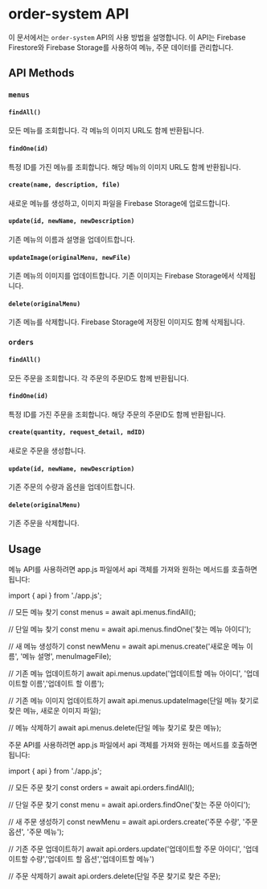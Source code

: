 # order-system API

이 문서에서는 `order-system` API의 사용 방법을 설명합니다. 이 API는 Firebase Firestore와 Firebase Storage를 사용하여 메뉴, 주문 데이터를 관리합니다.

## API Methods

### `menus`

#### `findAll()`

모든 메뉴를 조회합니다. 각 메뉴의 이미지 URL도 함께 반환됩니다.

#### `findOne(id)`

특정 ID를 가진 메뉴를 조회합니다. 해당 메뉴의 이미지 URL도 함께 반환됩니다.

#### `create(name, description, file)`

새로운 메뉴를 생성하고, 이미지 파일을 Firebase Storage에 업로드합니다.

#### `update(id, newName, newDescription)`

기존 메뉴의 이름과 설명을 업데이트합니다.

#### `updateImage(originalMenu, newFile)`

기존 메뉴의 이미지를 업데이트합니다. 기존 이미지는 Firebase Storage에서 삭제됩니다.

#### `delete(originalMenu)`

기존 메뉴를 삭제합니다. Firebase Storage에 저장된 이미지도 함께 삭제됩니다.

### `orders`

#### `findAll()`

모든 주문을 조회합니다. 각 주문의 주문ID도 함께 반환됩니다.

#### `findOne(id)`

특정 ID를 가진 주문을 조회합니다. 해당 주문의 주문ID도 함께 반환됩니다.

#### `create(quantity, request_detail, mdID)`

새로운 주문을 생성합니다.

#### `update(id, newName, newDescription)`

기존 주문의 수량과 옵션을 업데이트합니다.

#### `delete(originalMenu)`

기존 주문을 삭제합니다.

## Usage

메뉴 API를 사용하려면 app.js 파일에서 api 객체를 가져와 원하는 메서드를 호출하면 됩니다:

import { api } from './app.js';

// 모든 메뉴 찾기
const menus = await api.menus.findAll();

// 단일 메뉴 찾기
const menu = await api.menus.findOne('찾는 메뉴 아이디');

// 새 메뉴 생성하기
const newMenu = await api.menus.create('새로운 메뉴 이름', '메뉴 설명', menuImageFile);

// 기존 메뉴 업데이트하기
await api.menus.update('업데이트할 메뉴 아이디', '업데이트할 이름','업데이트 할 이름');

// 기존 메뉴 이미지 업데이트하기
await api.menus.updateImage(단일 메뉴 찾기로 찾은 메뉴, 새로운 이미지 파일);

// 메뉴 삭제하기
await api.menus.delete(단일 메뉴 찾기로 찾은 메뉴);

주문 API를 사용하려면 app.js 파일에서 api 객체를 가져와 원하는 메서드를 호출하면 됩니다:

import { api } from './app.js';

// 모든 주문 찾기
const orders = await api.orders.findAll();

// 단일 주문 찾기
const menu = await api.orders.findOne('찾는 주문 아이디');

// 새 주문 생성하기
const newMenu = await api.orders.create('주문 수량', '주문 옵션', '주문 메뉴');

// 기존 주문 업데이트하기
await api.orders.update('업데이트할 주문 아이디', '업데이트할 수량','업데이트 할 옵션','업데이트할 메뉴')

// 주문 삭제하기
await api.orders.delete(단일 주문 찾기로 찾은 주문);